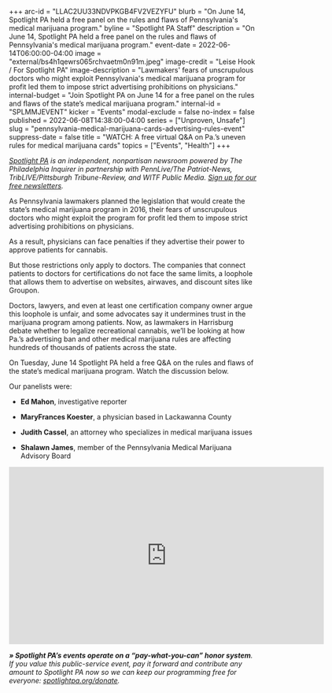 +++
arc-id = "LLAC2UU33NDVPKGB4FV2VEZYFU"
blurb = "On June 14, Spotlight PA held a free panel on the rules and flaws of Pennsylvania's medical marijuana program."
byline = "Spotlight PA Staff"
description = "On June 14, Spotlight PA held a free panel on the rules and flaws of Pennsylvania's medical marijuana program."
event-date = 2022-06-14T06:00:00-04:00
image = "external/bs4h1qewrs065rchvaetm0n91m.jpeg"
image-credit = "Leise Hook / For Spotlight PA"
image-description = "Lawmakers' fears of unscrupulous doctors who might exploit Pennsylvania's medical marijuana program for profit led them to impose strict advertising prohibitions on physicians."
internal-budget = "Join Spotlight PA on June 14 for a free panel on the rules and flaws of the state’s medical marijuana program."
internal-id = "SPLMMJEVENT"
kicker = "Events"
modal-exclude = false
no-index = false
published = 2022-06-08T14:38:00-04:00
series = ["Unproven, Unsafe"]
slug = "pennsylvania-medical-marijuana-cards-advertising-rules-event"
suppress-date = false
title = "WATCH: A free virtual Q&A on Pa.’s uneven rules for medical marijuana cards"
topics = ["Events", "Health"]
+++

<a href="https://www.spotlightpa.org/"><i>Spotlight PA</i></a><i> is an independent, nonpartisan newsroom powered by The Philadelphia Inquirer in partnership with PennLive/The Patriot-News, TribLIVE/Pittsburgh Tribune-Review, and WITF Public Media. </i><a href="https://www.spotlightpa.org/newsletters"><i>Sign up for our free newsletters</i></a><i>.</i>

As Pennsylvania lawmakers planned the legislation that would create the state’s medical marijuana program in 2016, their fears of unscrupulous doctors who might exploit the program for profit led them to impose strict advertising prohibitions on physicians.

As a result, physicians can face penalties if they advertise their power to approve patients for cannabis.

But those restrictions only apply to doctors. The companies that connect patients to doctors for certifications do not face the same limits, a loophole that allows them to advertise on websites, airwaves, and discount sites like Groupon.

Doctors, lawyers, and even at least one certification company owner argue this loophole is unfair, and some advocates say it undermines trust in the marijuana program among patients. Now, as lawmakers in Harrisburg debate whether to legalize recreational cannabis, we’ll be looking at how Pa.’s advertising ban and other medical marijuana rules are affecting hundreds of thousands of patients across the state.

On Tuesday, June 14 Spotlight PA held a free Q&amp;A on the rules and flaws of the state’s medical marijuana program. Watch the discussion below.

Our panelists were:

- <b>Ed Mahon</b>, investigative reporter

- <b>MaryFrances Koester</b>, a physician based in Lackawanna County

- <b>Judith Cassel</b>, an attorney who specializes in medical marijuana issues

- <b>Shalawn James</b>, member of the Pennsylvania Medical Marijuana Advisory Board

<iframe src="https://player.vimeo.com/video/722594618?h=13e22b54e3" width="640" height="360" frameborder="0" allow="autoplay; fullscreen; picture-in-picture" allowfullscreen></iframe>

<i><b>» Spotlight PA’s events operate on a “pay-what-you-can” honor system</b></i><i>. If you value this public-service event, pay it forward and contribute any amount to Spotlight PA now so we can keep our programming free for everyone: </i><a href="http://spotlightpa.org/donate"><i>spotlightpa.org/donate</i></a><i>.</i>

<script src="https://www.spotlightpa.org/embed.js" async></script><div data-spl-embed-version="1" data-spl-src="https://www.spotlightpa.org/embeds/donate/"></div>
